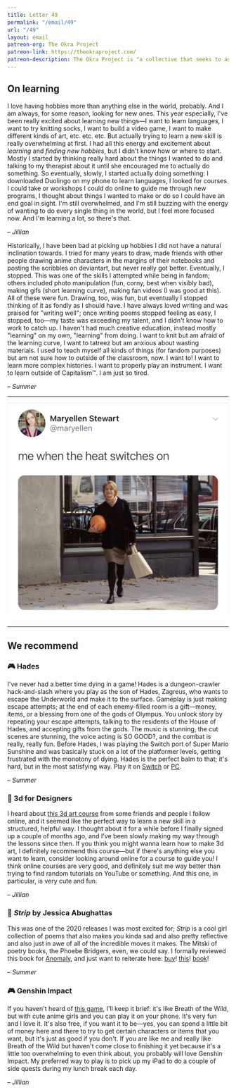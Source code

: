```yaml
---
title: Letter 49
permalink: "/email/49"
url: "/49"
layout: email
patreon-org: The Okra Project
patreon-link: https://theokraproject.com/
patreon-description: The Okra Project is "a collective that seeks to address the global crisis faced by Black Trans people by bringing home cooked, healthy, and culturally specific meals and resources to Black Trans People wherever we can reach them." A full session is $90—help us get there!
---
```


## On learning

I love having hobbies more than anything else in the world, probably. And I am always, for some reason, looking for new ones. This year especially, I've been really excited about learning new things—I want to learn languages, I want to try knitting socks, I want to build a video game, I want to make different kinds of art, etc. etc. etc. But actually trying to learn a new skill is really overwhelming at first. I had all this energy and excitement about *learning* and *finding new hobbies*, but I didn't know how or where to start. Mostly I started by thinking really hard about the things I wanted to do and talking to my therapist about it until she encouraged me to actually do something. So eventually, slowly, I started actually doing something: I downloaded Duolingo on my phone to learn languages, I looked for courses I could take or workshops I could do online to guide me through new programs, I thought about things I wanted to make or do so I could have an end goal in sight. I'm still overwhelmed, and I'm still buzzing with the energy of wanting to do every single thing in the world, but I feel more focused now. And I'm learning a lot, so there's that.

– *Jillian*

Historically, I have been bad at picking up hobbies I did not have a natural inclination towards. I tried for many years to draw, made friends with other people drawing anime characters in the margins of their notebooks and posting the scribbles on deviantart, but never really got better. Eventually, I stopped. This was one of the skills I attempted while being in fandom; others included photo manipulation (fun, corny, best when visibly bad), making gifs (short learning curve), making fan videos (I was good at this). All of these were fun. Drawing, too, was fun, but eventually I stopped thinking of it as fondly as I should have. I have always loved writing and was praised for "writing well"; once writing poems stopped feeling as easy, I stopped, too—my taste was exceeding my talent, and I didn't know how to work to catch up. I haven't had much creative education, instead mostly "learning" on my own, "learning" from doing. I want to knit but am afraid of the learning curve, I want to tatreez but am anxious about wasting materials. I used to teach myself all kinds of things (for fandom purposes) but am not sure how to outside of the classroom, now. I want to! I want to learn more complex histories. I want to properly play an instrument. I want to learn outside of Capitalism™. I am just so tired.

– *Summer*

<hr>

<a href="https://twitter.com/maryellen/status/1307700459373760513">
  <img src="/assets/images/tweets/49.jpeg" class="tweet">
</a>

<hr>

## We recommend

### 🎮 Hades

I've never had a better time dying in a game! Hades is a dungeon-crawler hack-and-slash where you play as the son of Hades, Zagreus, who wants to escape the Underworld and make it to the surface. Gameplay is just making escape attempts; at the end of each enemy-filled room is a gift—money, items, or a blessing from one of the gods of Olympus. You unlock story by repeating your escape attempts, talking to the residents of the House of Hades, and accepting gifts from the gods. The music is stunning, the cut scenes are stunning, the voice acting is SO GOOD?, and the combat is really, really fun. Before Hades, I was playing the Switch port of Super Mario Sunshine and was basically stuck on a lot of the platformer levels, getting frustrated with the monotony of dying. Hades is the perfect balm to that; it's hard, but in the most satisfying way. Play it on [Switch](https://www.nintendo.com/games/detail/hades-switch/) or [PC](https://store.steampowered.com/app/1145360/Hades/).

– *Summer*

### 🔗 3d for Designers

I heard about [this 3d art course](https://www.3dfordesigners.com) from some friends and people I follow online, and it seemed like the perfect way to learn a new skill in a structured, helpful way. I thought about it for a while before I finally signed up a couple of months ago, and I've been slowly making my way through the lessons since then. If you think you might wanna learn how to make 3d art, I definitely recommend this course—but if there's anything else you want to learn, consider looking around online for a course to guide you! I think online courses are very good, and definitely suit me way better than trying to find random tutorials on YouTube or something. And this one, in particular, is very cute and fun.

– *Jillian*

### 📖 *Strip* by Jessica Abughattas

This was one of the 2020 releases I was most excited for; *Strip* is a cool girl collection of poems that also makes you kinda sad and also pretty reflective and also just in awe of all of the incredible moves it makes. The Mitski of poetry books, the Phoebe Bridgers, even, we could say. I formally reviewed this book for [Anomaly](https://medium.com/anomalyblog/no-one-is-named-they-are-assigned-a-review-of-jessica-abughattas-strip-855a6016e12b), and just want to reiterate here: [buy](https://www.uapress.com/product/strip/)! [this](https://bookshop.org/books/strip-poems/9781682261484)! [book](https://www.indiebound.org/book/9781682261484)!

– *Summer*

### 🎮 Genshin Impact

If you haven't heard of [this game](https://genshin.mihoyo.com/en), I'll keep it brief: it's like Breath of the Wild, but with cute anime girls and you can play it on your phone. It's very fun and I love it. It's also free, if you want it to be—yes, you can spend a little bit of money here and there to try to get certain characters or items that you want, but it's just as good if you don't. If you are like me and really like Breath of the Wild but haven't come close to finishing it yet because it's a little too overwhelming to even think about, you probably will love Genshin Impact. My preferred way to play is to pick up my iPad to do a couple of side quests during my lunch break each day.

– *Jillian*
